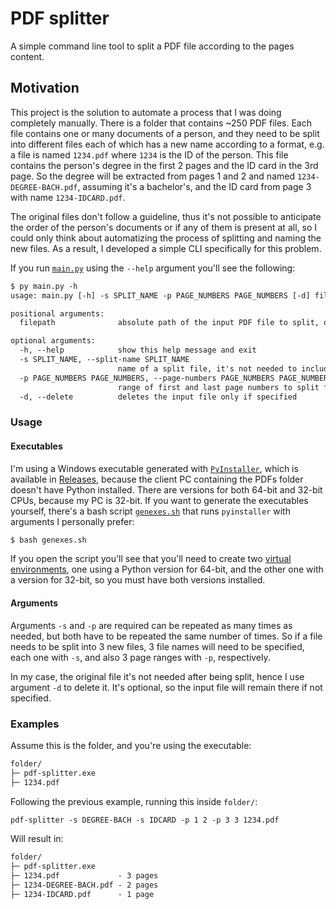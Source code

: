 # PDF splitter

A simple command line tool to split a PDF file according to the pages content.

## Motivation

This project is the solution to automate a process that I was doing completely manually.
There is a folder that contains ~250 PDF files. Each file contains one or many documents of a person, and they need to be split into different files each of which has a new name according to a format,
e.g. a file is named `1234.pdf` where `1234` is the ID of the person. This file contains the person's degree in the first 2 pages and the ID card in the 3rd page.
So the degree will be extracted from pages 1 and 2 and named `1234-DEGREE-BACH.pdf`, assuming it's a bachelor's, and the ID card from page 3 with name `1234-IDCARD.pdf`.

The original files don't follow a guideline, thus it's not possible to anticipate the order of the person's documents or if any of them is present at all, so I could only think about automatizing the process of splitting and naming the new files.
As a result, I developed a simple CLI specifically for this problem.

If you run [`main.py`](/pdf-splitter/main.py) using the `--help` argument you'll see the following:

```txt
$ py main.py -h
usage: main.py [-h] -s SPLIT_NAME -p PAGE_NUMBERS PAGE_NUMBERS [-d] filepath

positional arguments:
  filepath              absolute path of the input PDF file to split, or just its name if it's in the same folder

optional arguments:
  -h, --help            show this help message and exit
  -s SPLIT_NAME, --split-name SPLIT_NAME
                        name of a split file, it's not needed to include the extension (.pdf)
  -p PAGE_NUMBERS PAGE_NUMBERS, --page-numbers PAGE_NUMBERS PAGE_NUMBERS
                        range of first and last page numbers to split from the input file, according to file numbering (first page is page 1)
  -d, --delete          deletes the input file only if specified
```

### Usage

#### Executables

I'm using a Windows executable generated with [`PyInstaller`](https://github.com/pyinstaller/pyinstaller), which is available in [Releases](https://github.com/netotz/pdf-splitter/releases), because the client PC containing the PDFs folder doesn't have Python installed.
There are versions for both 64-bit and 32-bit CPUs, because my PC is 32-bit.
If you want to generate the executables yourself, there's a bash script [`genexes.sh`](/genexes.sh) that runs `pyinstaller` with arguments I personally prefer:

```txt
$ bash genexes.sh
```

If you open the script you'll see that you'll need to create two [virtual environments](https://packaging.python.org/guides/installing-using-pip-and-virtual-environments/#creating-a-virtual-environment),
one using a Python version for 64-bit, and the other one with a version for 32-bit, so you must have both versions installed.

#### Arguments

Arguments `-s` and `-p` are required can be repeated as many times as needed, but both have to be repeated the same number of times.
So if a file needs to be split into 3 new files, 3 file names will need to be specified, each one with `-s`, and also 3 page ranges with `-p`, respectively.

In my case, the original file it's not needed after being split, hence I use argument `-d` to delete it.
It's optional, so the input file will remain there if not specified.

### Examples

Assume this is the folder, and you're using the executable:

```txt
folder/
├─ pdf-splitter.exe
├─ 1234.pdf
```

Following the previous example, running this inside `folder/`:

```txt
pdf-splitter -s DEGREE-BACH -s IDCARD -p 1 2 -p 3 3 1234.pdf
```

Will result in:

```txt
folder/
├─ pdf-splitter.exe
├─ 1234.pdf             - 3 pages
├─ 1234-DEGREE-BACH.pdf - 2 pages
├─ 1234-IDCARD.pdf      - 1 page
```
